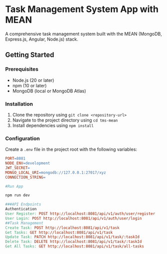 # Task Management System App with MEAN

A comprehensive task management system built with the MEAN (MongoDB, Express.js, Angular, Node.js) stack.

## Getting Started

### Prerequisites

* Node.js (20 or later)
* npm (10 or later)
* MongoDB (local or MongoDB Atlas)

### Installation

1. Clone the repository using `git clone <repository-url>`
2. Navigate to the project directory using `cd tms-mean`
3. Install dependencies using `npm install`

### Configuration

Create a `.env` file in the project root with the following variables:

```makefile
PORT=8081
NODE_ENV=development
JWT_SECRET=
MONGO_LOCAL_URI=mongodb://127.0.0.1:27017/xyz
CONNECTION_STRING=

#Run App

npm run dev

###API Endpoints
Authentication
User Register: POST http://localhost:8081/api/v1/auth/user/register
User Login: POST http://localhost:8081/api/v1/auth/user/login
##Task Management
Create Task: POST http://localhost:8081/api/v1/task
Get Tasks: GET http://localhost:8081/api/v1/task
Update Task: PATCH http://localhost:8081/api/v1/task/:taskId
Delete Task: DELETE http://localhost:8081/api/v1/task/:taskId
Get All Tasks: GET http://localhost:8081/api/v1/task/all-tasks
